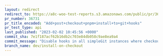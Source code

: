```yaml
---
layout: redirect
redirect_to: https://a8c-woo-test-reports.s3.amazonaws.com/public/pr/36731/api/index.html
pr_number: 36731
pr_title_encoded: "Add+post+checkout+pnpm+install+to+git+hooks"
pr_test_type: api
last_published: "2023-02-02 10:45:56 +0000"
commit_sha: 7e1f187acf62b16db2c703e84db058c9ae8ea9a4
commit_message: "Disable hooks in all simpleGit instances where checkout is run."
branch_name: dev/install-on-checkout
---
```

